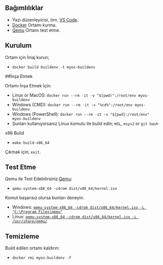 
## Bağımlılıklar

 - Yazı düzenleyicisi, örn. [VS Code](https://code.visualstudio.com/).
 - [Docker](https://www.docker.com/) Ortamı kurma.
 - [Qemu](https://www.qemu.org/) Ortamı test etme.

## Kurulum

Ortam için İmaj kurun;
 - `docker build buildenv -t myos-buildenv`

##İnşa Etmek 

Ortamı İnşa Etmek İçin:
 - Linux or MacOS: `docker run --rm -it -v "$(pwd)":/root/env myos-buildenv`
 - Windows (CMD): `docker run --rm -it -v "%cd%":/root/env myos-buildenv`
 - Windows (PowerShell): `docker run --rm -it -v "${pwd}:/root/env" myos-buildenv`
 - Şunları kullanıyorsanız Linux komutu ile build edin; `WSL`, `msys2` or `git bash`

x86 Build
 - `make build-x86_64`

Çıkmak için; `exit`.

## Test Etme

Qemu ile Test Edebilirsiniz.[Qemu](https://www.qemu.org/): 

 - `qemu-system-x86_64 -cdrom dist/x86_64/kernel.iso`

Komut başarısız olursa bunları deneyin:
 - Windows: [`qemu-system-x86_64 -cdrom dist/x86_64/kernel.iso -L "C:\Program Files\qemu"`](https://stackoverflow.com/questions/66266448/qemu-could-not-load-pc-bios-bios-256k-bin)
 - Linux: [`qemu-system-x86_64 -cdrom dist/x86_64/kernel.iso -L /usr/share/qemu/`](https://unix.stackexchange.com/questions/134893/cannot-start-kvm-vm-because-missing-bios)

## Temizleme

Build edilen ortamı kaldırın:
 - `docker rmi myos-buildenv -f`
